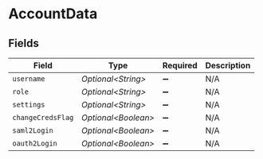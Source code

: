 # AccountData


## Fields

| Field                | Type                 | Required             | Description          |
| -------------------- | -------------------- | -------------------- | -------------------- |
| `username`           | *Optional\<String>*  | :heavy_minus_sign:   | N/A                  |
| `role`               | *Optional\<String>*  | :heavy_minus_sign:   | N/A                  |
| `settings`           | *Optional\<String>*  | :heavy_minus_sign:   | N/A                  |
| `changeCredsFlag`    | *Optional\<Boolean>* | :heavy_minus_sign:   | N/A                  |
| `saml2Login`         | *Optional\<Boolean>* | :heavy_minus_sign:   | N/A                  |
| `oauth2Login`        | *Optional\<Boolean>* | :heavy_minus_sign:   | N/A                  |